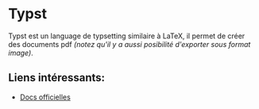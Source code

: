 # Typst

Typst est un language de typsetting similaire  à LaTeX, il permet de créer des documents pdf *(notez qu'il y a aussi posibilité d'exporter sous format image)*.

## Liens intéressants:

- [Docs officielles](https://typst.app/docs)

